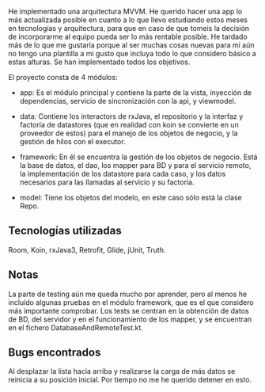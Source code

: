 
He implementado una arquitectura MVVM. He querido hacer una app lo más actualizada posible en cuanto a lo que llevo estudiando estos meses en tecnologías y arquitectura, para que en caso de que tomeis la decisión de incorporarme al equipo pueda ser lo más rentable posible. He tardado más de lo que me gustaría porque al ser muchas cosas nuevas para mí aún no tengo una plantilla a mi gusto que incluya todo lo que considero básico a estas alturas. Se han implementado todos los objetivos.

El proyecto consta de 4 módulos:
- app: Es el módulo principal y contiene la parte de la vista, inyección de dependencias, servicio de sincronización con la api, y viewmodel.

- data: Contiene los interactors de rxJava, el repositorio y la interfaz y factoría de datastores (que en realidad con koin se convierte en un proveedor de estos) para el manejo de los objetos de negocio, y la gestión de hilos con el executor.

- framework: En él se encuentra la gestión de los objetos de negocio. Está la base de datos, el dao, los mapper para BD y para el servicio remoto, la implementación de los datastore para cada caso, y los datos necesarios para las llamadas al servicio y su factoría.

- model: Tiene los objetos del modelo, en este caso sólo está la clase Repo.


## Tecnologías utilizadas
Room, Koin, rxJava3, Retrofit, Glide, jUnit, Truth.


## Notas
La parte de testing aún me queda mucho por aprender, pero al menos he incluído algunas pruebas en el módulo framework, que es el que considero más importante comprobar. Los tests se centran en la obtención de datos de BD, del servidor y en el funcionamiento de los mapper, y se encuentran en el fichero DatabaseAndRemoteTest.kt.


## Bugs encontrados
Al desplazar la lista hacia arriba y realizarse la carga de más datos se reinicia a su posición inicial. Por tiempo no me he querido detener en esto.
